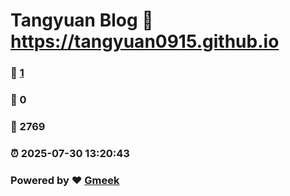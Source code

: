# Tangyuan Blog :link: https://tangyuan0915.github.io 
### :page_facing_up: [1](https://tangyuan0915.github.io/tag.html) 
### :speech_balloon: 0 
### :hibiscus: 2769 
### :alarm_clock: 2025-07-30 13:20:43 
### Powered by :heart: [Gmeek](https://github.com/Meekdai/Gmeek)
